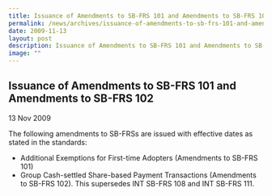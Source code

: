 ```yaml
---
title: Issuance of Amendments to SB-FRS 101 and Amendments to SB-FRS 102
permalink: /news/archives/issuance-of-amendments-to-sb-frs-101-and-amendments-to-sb-frs-102/
date: 2009-11-13
layout: post
description: Issuance of Amendments to SB-FRS 101 and Amendments to SB-FRS 102
image: ""
---
```

Issuance of Amendments to SB-FRS 101 and Amendments to SB-FRS 102
-----------------------------------------------------------------

13 Nov 2009

The following amendments to SB-FRSs are issued with effective dates as stated in the standards:  

*   Additional Exemptions for First-time Adopters (Amendments to SB-FRS 101)
*   Group Cash-settled Share-based Payment Transactions (Amendments to SB-FRS 102). This supersedes INT SB-FRS 108 and INT SB-FRS 111.